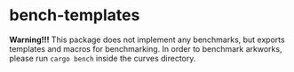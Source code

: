# bench-templates

**Warning!!!** This package does not implement any benchmarks, but exports templates and macros for benchmarking.
In order to benchmark arkworks, please run `cargo bench` inside the curves directory.
